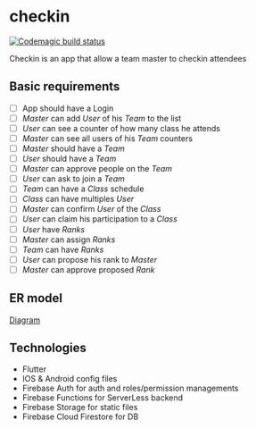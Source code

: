 # checkin
[![Codemagic build status](https://api.codemagic.io/apps/5c6d213063e304000cb3f99c/5c6d213063e304000cb3f99b/status_badge.svg)](https://codemagic.io/apps/5c6d213063e304000cb3f99c/5c6d213063e304000cb3f99b/latest_build)

Checkin is an app that allow a team master to checkin attendees

## Basic requirements

-[ ] App should have a Login
-[ ] *Master* can add *User* of his *Team* to the list
-[ ] *User* can see a counter of how many class he attends
-[ ] *Master* can see all users of his *Team* counters
-[ ] *Master* should have a *Team*
-[ ] *User* should have a *Team*
-[ ] *Master* can approve people on the *Team*
-[ ] *User* can ask to join a *Team*
-[ ] *Team* can have a *Class* schedule
-[ ] *Class* can have multiples *User*
-[ ] *Master* can confirm *User* of the *Class*
-[ ] *User* can claim his participation to a *Class*
-[ ] *User* have *Ranks*
-[ ] *Master* can assign *Ranks*
-[ ] *Team* can have *Ranks*
-[ ] *User* can propose his rank to *Master*
-[ ] *Master* can approve proposed *Rank*

## ER model

[Diagram](https://drive.google.com/file/d/1u4qTjqUVBixVnawTdAfQVT1Fgo91RYWb/view?usp=sharing)

## Technologies

- Flutter
- IOS & Android config files
- Firebase Auth for auth and roles/permission managements
- Firebase Functions for ServerLess backend
- Firebase Storage for static files
- Firebase Cloud Firestore for DB

